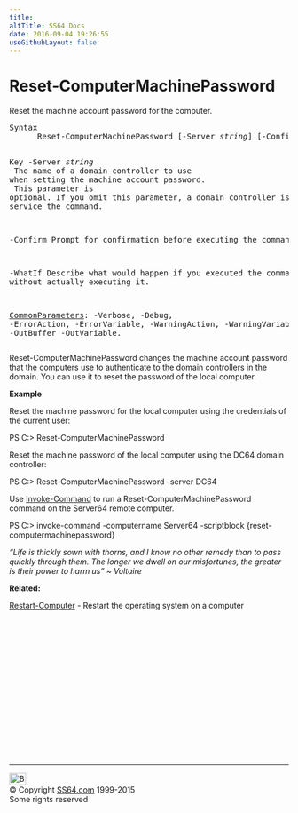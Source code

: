 ```yaml
---
title:
altTitle: SS64 Docs
date: 2016-09-04 19:26:55
useGithubLayout: false
---
```

<!-- #BeginLibraryItem "/Library/head_ps.lbi" --><!-- #EndLibraryItem --><h1>Reset-ComputerMachinePassword</h1> 
<p>Reset the machine account password for the computer.</p>
<pre>Syntax
      Reset-ComputerMachinePassword [-Server <i>string</i>] [-Confirm] [-WhatIf] [<i>CommonParameters</i>]

Key
   -Server <i>string</i><br>       The name of a domain controller to use when setting the machine account password. <br>       This parameter is optional.
       If you omit this parameter, a domain controller is chosen to service the command.

   -Confirm
       Prompt for confirmation before executing the command.

   -WhatIf
       Describe what would happen if you executed the command without actually executing it.

   <a href="common.html">CommonParameters</a>:
       -Verbose, -Debug, -ErrorAction, -ErrorVariable, -WarningAction, -WarningVariable,
       -OutBuffer -OutVariable.</pre>
<p>
  Reset-ComputerMachinePassword  changes the machine account password that the computers use to authenticate to the domain controllers in the domain. You can use it to reset the password of the local computer.</p>
<p><b>Example</b></p>
<p>Reset the machine password for the local computer using the credentials of the current user:</p>
<p><span class="code">PS C:&gt; Reset-ComputerMachinePassword</span></p>
<p>Reset the machine password of the local computer using the DC64 domain controller:</p>
<p><span class="code">PS C:&gt; Reset-ComputerMachinePassword -server DC64</span></p>
<p>Use <a href="invoke-command.html">Invoke-Command</a> to run a Reset-ComputerMachinePassword command on the Server64 remote computer.</p>
<p><span class="code">PS C:&gt; invoke-command -computername Server64 -scriptblock {reset-computermachinepassword}</span></p>
<p class="quote"><i>“Life is thickly sown with thorns, and I know no other remedy than to pass quickly through them. The longer we dwell on our misfortunes, the greater is their power to harm us” ~ Voltaire</i></p>
<p><b>Related:</b></p>
<p> 
<a href="restart-computer.html">Restart-Computer</a> - Restart the operating system on a computer</p><!-- #BeginLibraryItem "/Library/foot_ps.lbi" --><p><script async="" src="//pagead2.googlesyndication.com/pagead/js/adsbygoogle.js"></script>
<!-- PowerShell300 -->
<ins class="adsbygoogle" style="display:inline-block;width:300px;height:250px" data-ad-client="ca-pub-6140977852749469" data-ad-slot="6253539900"></ins>
<script>
(adsbygoogle = window.adsbygoogle || []).push({});
</script></p>
<hr>
<div id="bl" class="footer"><a href="#"><img src="../images/top.png" width="30" height="22" alt="Back to the Top"></a></div>
<div id="br" class="footer, tagline">© Copyright <a href="http://ss64.com/">SS64.com</a> 1999-2015<br>
Some rights reserved</div><!-- #EndLibraryItem -->

